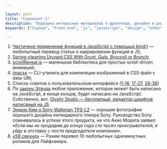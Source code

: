 ```yaml
---

layout: post
title: "Ссылколог-1"
description: "Подборка интересных материалов о фронтенде, дизайне и разных других штуках."
keywords: ["Ссылки", "front-end", "js", "javascript", "design", "other"]

---
```


1. [Частичное применение функций в JavaScript с помощью bind()][1] — любопытный
   перевод статьи о каррировании функций в JS;
2. [Spring-cleaning Unused CSS With Grunt, Gulp, Broccoli or Brunch][2];
3. [scrollReveal.js][3] — маленькая библиотека для простых scroll-driven анимаций;
4. [imacss][4] — CLI-утилита для компиляции изображений в CSS-файл с data-URI;
5. Список советов о пользовательском интерфейсе ([1-16][5], [17-27][6], [28-38][7])
6. По [закону Этвуда][10] любое приложение, которое может быть написано на JavaScript,
   в конце концов, будет написано на JavaScript. Собственно, вот.
   [Glyphr Studio — бесплатный, редактор шрифтов написаный на JS][11].
7. [Эндрю Ким о Sony Walkman TPS-L2][8] — хорошие фотографии хорошего дизайна
   легендарного плеера Sony. Руководство Sony сомневалось в успехе этого продукта,
   на что Акио Морита заявил: _«Если мы не продадим до конца года сто тысяч
   проигрывателей, я уйду в отставку с поста председателя компании»_.
8. [«59 секунд»][9] — Рахим перевел 10 любопытных одноминутных роликов
   для Лайфхакера.


[1]: http://frontender.info/partial-application-in-javascript-using-bind/
[2]: http://addyosmani.com/blog/removing-unused-css/
[3]: http://scrollrevealjs.org/
[4]: https://github.com/akoenig/imacss
[5]: http://habrahabr.ru/company/adv/blog/186846/
[6]: http://www.uxfox.ru/goodui1/
[7]: http://www.uxfox.ru/goodui2/
[8]: http://www.minimallyminimal.com/blog/sony-walkman-tps-l2
[9]: http://freetonik.com/blog/all/59sec/
[10]: http://blog.codinghorror.com/the-principle-of-least-power/
[11]: http://glyphrstudio.com